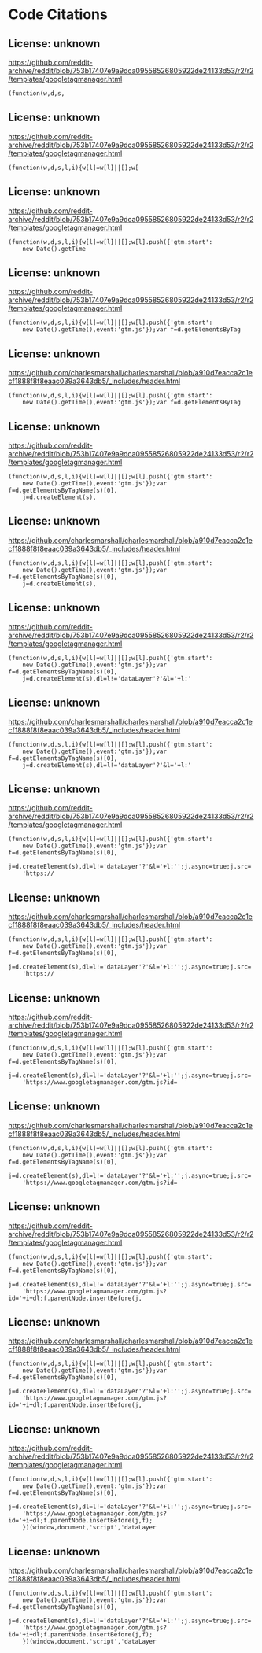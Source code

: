 # Code Citations

## License: unknown
https://github.com/reddit-archive/reddit/blob/753b17407e9a9dca09558526805922de24133d53/r2/r2/templates/googletagmanager.html

```
(function(w,d,s,
```


## License: unknown
https://github.com/reddit-archive/reddit/blob/753b17407e9a9dca09558526805922de24133d53/r2/r2/templates/googletagmanager.html

```
(function(w,d,s,l,i){w[l]=w[l]||[];w[
```


## License: unknown
https://github.com/reddit-archive/reddit/blob/753b17407e9a9dca09558526805922de24133d53/r2/r2/templates/googletagmanager.html

```
(function(w,d,s,l,i){w[l]=w[l]||[];w[l].push({'gtm.start':
    new Date().getTime
```


## License: unknown
https://github.com/reddit-archive/reddit/blob/753b17407e9a9dca09558526805922de24133d53/r2/r2/templates/googletagmanager.html

```
(function(w,d,s,l,i){w[l]=w[l]||[];w[l].push({'gtm.start':
    new Date().getTime(),event:'gtm.js'});var f=d.getElementsByTag
```


## License: unknown
https://github.com/charlesmarshall/charlesmarshall/blob/a910d7eacca2c1ecf1888f8f8eaac039a3643db5/_includes/header.html

```
(function(w,d,s,l,i){w[l]=w[l]||[];w[l].push({'gtm.start':
    new Date().getTime(),event:'gtm.js'});var f=d.getElementsByTag
```


## License: unknown
https://github.com/reddit-archive/reddit/blob/753b17407e9a9dca09558526805922de24133d53/r2/r2/templates/googletagmanager.html

```
(function(w,d,s,l,i){w[l]=w[l]||[];w[l].push({'gtm.start':
    new Date().getTime(),event:'gtm.js'});var f=d.getElementsByTagName(s)[0],
    j=d.createElement(s),
```


## License: unknown
https://github.com/charlesmarshall/charlesmarshall/blob/a910d7eacca2c1ecf1888f8f8eaac039a3643db5/_includes/header.html

```
(function(w,d,s,l,i){w[l]=w[l]||[];w[l].push({'gtm.start':
    new Date().getTime(),event:'gtm.js'});var f=d.getElementsByTagName(s)[0],
    j=d.createElement(s),
```


## License: unknown
https://github.com/reddit-archive/reddit/blob/753b17407e9a9dca09558526805922de24133d53/r2/r2/templates/googletagmanager.html

```
(function(w,d,s,l,i){w[l]=w[l]||[];w[l].push({'gtm.start':
    new Date().getTime(),event:'gtm.js'});var f=d.getElementsByTagName(s)[0],
    j=d.createElement(s),dl=l!='dataLayer'?'&l='+l:'
```


## License: unknown
https://github.com/charlesmarshall/charlesmarshall/blob/a910d7eacca2c1ecf1888f8f8eaac039a3643db5/_includes/header.html

```
(function(w,d,s,l,i){w[l]=w[l]||[];w[l].push({'gtm.start':
    new Date().getTime(),event:'gtm.js'});var f=d.getElementsByTagName(s)[0],
    j=d.createElement(s),dl=l!='dataLayer'?'&l='+l:'
```


## License: unknown
https://github.com/reddit-archive/reddit/blob/753b17407e9a9dca09558526805922de24133d53/r2/r2/templates/googletagmanager.html

```
(function(w,d,s,l,i){w[l]=w[l]||[];w[l].push({'gtm.start':
    new Date().getTime(),event:'gtm.js'});var f=d.getElementsByTagName(s)[0],
    j=d.createElement(s),dl=l!='dataLayer'?'&l='+l:'';j.async=true;j.src=
    'https://
```


## License: unknown
https://github.com/charlesmarshall/charlesmarshall/blob/a910d7eacca2c1ecf1888f8f8eaac039a3643db5/_includes/header.html

```
(function(w,d,s,l,i){w[l]=w[l]||[];w[l].push({'gtm.start':
    new Date().getTime(),event:'gtm.js'});var f=d.getElementsByTagName(s)[0],
    j=d.createElement(s),dl=l!='dataLayer'?'&l='+l:'';j.async=true;j.src=
    'https://
```


## License: unknown
https://github.com/reddit-archive/reddit/blob/753b17407e9a9dca09558526805922de24133d53/r2/r2/templates/googletagmanager.html

```
(function(w,d,s,l,i){w[l]=w[l]||[];w[l].push({'gtm.start':
    new Date().getTime(),event:'gtm.js'});var f=d.getElementsByTagName(s)[0],
    j=d.createElement(s),dl=l!='dataLayer'?'&l='+l:'';j.async=true;j.src=
    'https://www.googletagmanager.com/gtm.js?id=
```


## License: unknown
https://github.com/charlesmarshall/charlesmarshall/blob/a910d7eacca2c1ecf1888f8f8eaac039a3643db5/_includes/header.html

```
(function(w,d,s,l,i){w[l]=w[l]||[];w[l].push({'gtm.start':
    new Date().getTime(),event:'gtm.js'});var f=d.getElementsByTagName(s)[0],
    j=d.createElement(s),dl=l!='dataLayer'?'&l='+l:'';j.async=true;j.src=
    'https://www.googletagmanager.com/gtm.js?id=
```


## License: unknown
https://github.com/reddit-archive/reddit/blob/753b17407e9a9dca09558526805922de24133d53/r2/r2/templates/googletagmanager.html

```
(function(w,d,s,l,i){w[l]=w[l]||[];w[l].push({'gtm.start':
    new Date().getTime(),event:'gtm.js'});var f=d.getElementsByTagName(s)[0],
    j=d.createElement(s),dl=l!='dataLayer'?'&l='+l:'';j.async=true;j.src=
    'https://www.googletagmanager.com/gtm.js?id='+i+dl;f.parentNode.insertBefore(j,
```


## License: unknown
https://github.com/charlesmarshall/charlesmarshall/blob/a910d7eacca2c1ecf1888f8f8eaac039a3643db5/_includes/header.html

```
(function(w,d,s,l,i){w[l]=w[l]||[];w[l].push({'gtm.start':
    new Date().getTime(),event:'gtm.js'});var f=d.getElementsByTagName(s)[0],
    j=d.createElement(s),dl=l!='dataLayer'?'&l='+l:'';j.async=true;j.src=
    'https://www.googletagmanager.com/gtm.js?id='+i+dl;f.parentNode.insertBefore(j,
```


## License: unknown
https://github.com/reddit-archive/reddit/blob/753b17407e9a9dca09558526805922de24133d53/r2/r2/templates/googletagmanager.html

```
(function(w,d,s,l,i){w[l]=w[l]||[];w[l].push({'gtm.start':
    new Date().getTime(),event:'gtm.js'});var f=d.getElementsByTagName(s)[0],
    j=d.createElement(s),dl=l!='dataLayer'?'&l='+l:'';j.async=true;j.src=
    'https://www.googletagmanager.com/gtm.js?id='+i+dl;f.parentNode.insertBefore(j,f);
    })(window,document,'script','dataLayer
```


## License: unknown
https://github.com/charlesmarshall/charlesmarshall/blob/a910d7eacca2c1ecf1888f8f8eaac039a3643db5/_includes/header.html

```
(function(w,d,s,l,i){w[l]=w[l]||[];w[l].push({'gtm.start':
    new Date().getTime(),event:'gtm.js'});var f=d.getElementsByTagName(s)[0],
    j=d.createElement(s),dl=l!='dataLayer'?'&l='+l:'';j.async=true;j.src=
    'https://www.googletagmanager.com/gtm.js?id='+i+dl;f.parentNode.insertBefore(j,f);
    })(window,document,'script','dataLayer
```

